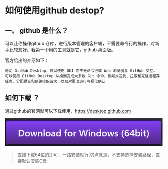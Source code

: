 # 如何使用github destop?

## 一、 github 是什么？

可以让你操作github 仓库，进行版本管理的客户端，不需要命令行的操作，对新手比较友好。我第一个用的工具就是它，github 桌面版。

官方给出的介绍如下：

```
借助 GitHub Desktop，可以使用 GUI 而不是命令行或 Web 浏览器与 GitHub 交互。 可以使用 GitHub Desktop 从桌面完成大多数 Git 命令，例如推送到、拉取和克隆远程存储库、分配提交和创建拉取请求，以及对更改进行可视化确认
```

## 如何下载 ？

通过github的官网就可以下载使用，https://desktop.github.com

![“下载 Windows 版”按钮](./../Pic/download-for-windows.png)

> 直接下载64位的即可，一路安装就行,坑点就是，不支持选择安装路径，直接默认安装C盘

